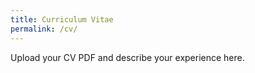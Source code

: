 ```yaml
---
title: Curriculum Vitae
permalink: /cv/
---
```


Upload your CV PDF and describe your experience here.